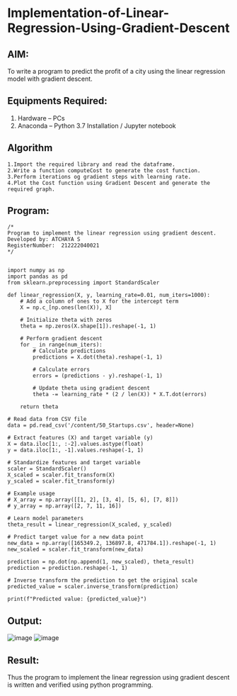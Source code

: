 # Implementation-of-Linear-Regression-Using-Gradient-Descent

## AIM:
To write a program to predict the profit of a city using the linear regression model with gradient descent.

## Equipments Required:
1. Hardware – PCs
2. Anaconda – Python 3.7 Installation / Jupyter notebook

## Algorithm
```
1.Import the required library and read the dataframe.
2.Write a function computeCost to generate the cost function.
3.Perform iterations og gradient steps with learning rate.
4.Plot the Cost function using Gradient Descent and generate the required graph.
```
## Program:
```
/*
Program to implement the linear regression using gradient descent.
Developed by: ATCHAYA S
RegisterNumber:  212222040021
*/


import numpy as np
import pandas as pd
from sklearn.preprocessing import StandardScaler

def linear_regression(X, y, learning_rate=0.01, num_iters=1000):
    # Add a column of ones to X for the intercept term
    X = np.c_[np.ones(len(X)), X]

    # Initialize theta with zeros
    theta = np.zeros(X.shape[1]).reshape(-1, 1)

    # Perform gradient descent
    for _ in range(num_iters):
        # Calculate predictions
        predictions = X.dot(theta).reshape(-1, 1)

        # Calculate errors
        errors = (predictions - y).reshape(-1, 1)

        # Update theta using gradient descent
        theta -= learning_rate * (2 / len(X)) * X.T.dot(errors)

    return theta

# Read data from CSV file
data = pd.read_csv('/content/50_Startups.csv', header=None)

# Extract features (X) and target variable (y)
X = data.iloc[1:, :-2].values.astype(float)
y = data.iloc[1:, -1].values.reshape(-1, 1)

# Standardize features and target variable
scaler = StandardScaler()
X_scaled = scaler.fit_transform(X)
y_scaled = scaler.fit_transform(y)

# Example usage
# X_array = np.array([[1, 2], [3, 4], [5, 6], [7, 8]])
# y_array = np.array([2, 7, 11, 16])

# Learn model parameters
theta_result = linear_regression(X_scaled, y_scaled)

# Predict target value for a new data point
new_data = np.array([165349.2, 136897.8, 471784.1]).reshape(-1, 1)
new_scaled = scaler.fit_transform(new_data)

prediction = np.dot(np.append(1, new_scaled), theta_result)
prediction = prediction.reshape(-1, 1)

# Inverse transform the prediction to get the original scale
predicted_value = scaler.inverse_transform(prediction)

print(f"Predicted value: {predicted_value}")
```

## Output:
![image](https://github.com/RANJEETH17/Implementation-of-Linear-Regression-Using-Gradient-Descent/assets/120718823/bab9c368-59e5-4d03-8875-804787e051b4)
![image](https://github.com/RANJEETH17/Implementation-of-Linear-Regression-Using-Gradient-Descent/assets/120718823/f4bf0791-1979-4b1c-a5e3-eba53449989c)




## Result:
Thus the program to implement the linear regression using gradient descent is written and verified using python programming.
